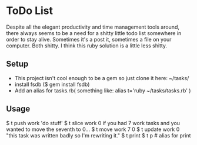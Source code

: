 # ToDo List

Despite all the elegant productivity and time management tools around, there always seems to be a need for a shitty little todo list somewhere in order to stay alive.
Sometimes it's a post it, sometimes a file on your computer. Both shitty.
I think this ruby solution is a little less shitty.

## Setup

* This project isn't cool enough to be a gem so just clone it here: ~/tasks/
* install fsdb ($ gem install fsdb)
* Add an alias for tasks.rb( something like: alias t='ruby ~/tasks/tasks.rb' )

## Usage

$ t push work 'do stuff'
$ t slice work 0
if you had 7 work tasks and you wanted to move the seventh to 0...
$ t move work 7 0
$ t update work 0 "this task was written badly so I'm rewriting it."
$ t print
$ t p # alias for print
